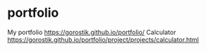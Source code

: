 # portfolio
My portfolio https://gorostik.github.io/portfolio/
Calculator https://gorostik.github.io/portfolio/project/projects/calculator.html
